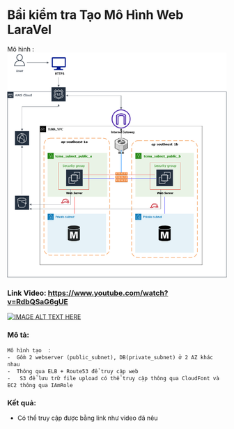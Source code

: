 

# Bầi kiểm tra Tạo Mô Hình Web LaraVel
Mô hình :
![](tema_Laravelweb_diagram_awsdesign.png)

### Link Video: https://www.youtube.com/watch?v=RdbQSaG6gUE

[![IMAGE ALT TEXT HERE](https://img.youtube.com/vi/YOUTUBE_VIDEO_ID_HERE/0.jpg)](https://www.youtube.com/watch?v=RdbQSaG6gUE)

### Mô tả: 
    Mô hình tạo  :
    -  Gồm 2 webserver (public_subnet), DB(private_subnet) ở 2 AZ khác nhau
    -  Thông qua ELB + Route53 để truy cập web
    -   S3 để lưu trữ file upload có thể truy cập thông qua CloudFont và EC2 thông qua IAmRole


### Kết quả:
- Có thể truy cập được bằng link như video đã nêu


